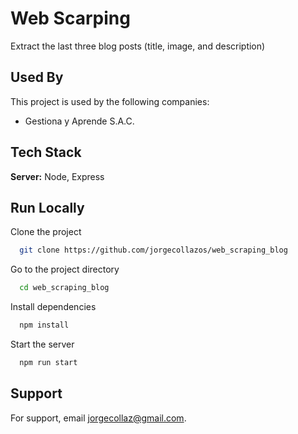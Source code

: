 # Web Scarping 

Extract the last three blog posts (title, image, and description)


## Used By

This project is used by the following companies:

- Gestiona y Aprende S.A.C.


## Tech Stack

**Server:** Node, Express


## Run Locally

Clone the project

```bash
  git clone https://github.com/jorgecollazos/web_scraping_blog
```

Go to the project directory

```bash
  cd web_scraping_blog
```

Install dependencies

```bash
  npm install
```

Start the server

```bash
  npm run start
```


## Support

For support, email jorgecollaz@gmail.com.